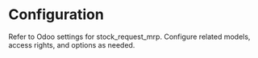 # Configuration

Refer to Odoo settings for stock_request_mrp. Configure related models, access rights, and options as needed.
